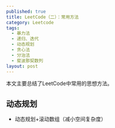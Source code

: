 ```yaml
---
published: true
title: LeetCode（二）：常用方法
category: Leetcode
tags: 
  - 暴力法
  - 递归、迭代
  - 动态规划
  - 贪心法
  - 分治法
  - 斐波那契数列 
layout: post
---
```


本文主要总结了LeetCode中常用的思想方法。

## 动态规划

* 动态规划+滚动数组（减小空间复杂度）